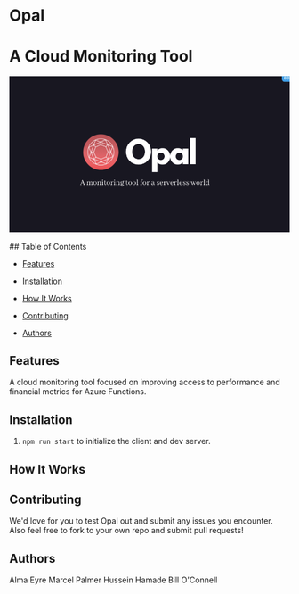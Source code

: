 # Opal

# A Cloud Monitoring Tool
<p style="text-align:center"><img src="assets/images/opalheader.png"></p>
## Table of Contents

- [Features](#features)

- [Installation](#installation)

- [How It Works](#how-it-works)

- [Contributing](#contributing)

- [Authors](#authors)

## Features

A cloud monitoring tool focused on improving access to performance and financial metrics for Azure Functions.

## Installation

1. ``npm run start`` to initialize the client and dev server.

## How It Works

## Contributing

We'd love for you to test Opal out and submit any issues you encounter. Also feel free to fork to your own repo and submit pull requests!

## Authors
Alma Eyre
Marcel Palmer
Hussein Hamade
Bill O'Connell